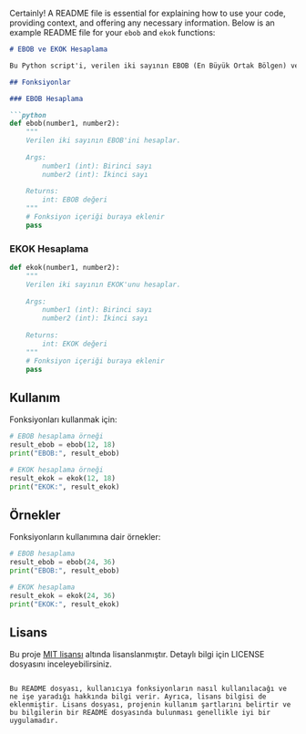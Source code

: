 Certainly! A README file is essential for explaining how to use your code, providing context, and offering any necessary information. Below is an example README file for your `ebob` and `ekok` functions:

```markdown
# EBOB ve EKOK Hesaplama

Bu Python script'i, verilen iki sayının EBOB (En Büyük Ortak Bölgen) ve EKOK (En Küçük Ortak Kat) değerlerini hesaplamak için kullanılır.

## Fonksiyonlar

### EBOB Hesaplama

```python
def ebob(number1, number2):
    """
    Verilen iki sayının EBOB'ini hesaplar.
    
    Args:
        number1 (int): Birinci sayı
        number2 (int): İkinci sayı
    
    Returns:
        int: EBOB değeri
    """
    # Fonksiyon içeriği buraya eklenir
    pass
```

### EKOK Hesaplama

```python
def ekok(number1, number2):
    """
    Verilen iki sayının EKOK'unu hesaplar.
    
    Args:
        number1 (int): Birinci sayı
        number2 (int): İkinci sayı
    
    Returns:
        int: EKOK değeri
    """
    # Fonksiyon içeriği buraya eklenir
    pass
```

## Kullanım

Fonksiyonları kullanmak için:

```python
# EBOB hesaplama örneği
result_ebob = ebob(12, 18)
print("EBOB:", result_ebob)

# EKOK hesaplama örneği
result_ekok = ekok(12, 18)
print("EKOK:", result_ekok)
```

## Örnekler

Fonksiyonların kullanımına dair örnekler:

```python
# EBOB hesaplama
result_ebob = ebob(24, 36)
print("EBOB:", result_ebob)

# EKOK hesaplama
result_ekok = ekok(24, 36)
print("EKOK:", result_ekok)
```

## Lisans

Bu proje [MIT lisansı](LICENSE) altında lisanslanmıştır. Detaylı bilgi için LICENSE dosyasını inceleyebilirsiniz.
```

Bu README dosyası, kullanıcıya fonksiyonların nasıl kullanılacağı ve ne işe yaradığı hakkında bilgi verir. Ayrıca, lisans bilgisi de eklenmiştir. Lisans dosyası, projenin kullanım şartlarını belirtir ve bu bilgilerin bir README dosyasında bulunması genellikle iyi bir uygulamadır.
